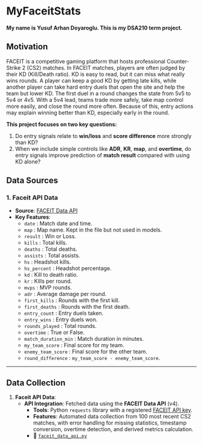 # MyFaceitStats

**My name is Yusuf Arhan Doyaroglu. This is my DSA210 term project.**

## Motivation


FACEIT is a competitive gaming platform that hosts professional Counter-Strike 2 (CS2) matches. In FACEIT matches, players are often judged by their KD (Kill/Death ratio). KD is easy to read, but it can miss what really wins rounds. A player can keep a good KD by getting late kills, while another player can take hard entry duels that open the site and help the team but lower KD. The first duel in a round changes the state from 5v5 to 5v4 or 4v5. With a 5v4 lead, teams trade more safely, take map control more easily, and close the round more often. Because of this, entry actions may explain winning better than KD, especially early in the round.

**This project focuses on two key questions:**
1. Do entry signals relate to **win/loss** and **score difference** more strongly than KD?
2. When we include simple controls like **ADR**, **KR**, **map**, and **overtime**, do entry signals improve prediction of **match result** compared with using KD alone?



## Data Sources

### **1. Faceit API Data**
- **Source**: [FACEIT Data API](https://docs.faceit.com/docs/data-api/)
- **Key Features**:
  - `date` : Match date and time.
  - `map` : Map name. Kept in the file but not used in models.
  - `result` : Win or Loss.
  - `kills` : Total kills.
  - `deaths` : Total deaths.
  - `assists` : Total assists.
  - `hs` : Headshot kills.
  - `hs_percent` : Headshot percentage.
  - `kd` : Kill to death ratio.
  - `kr` : Kills per round.
  - `mvps` : MVP rounds.
  - `adr` : Average damage per round.
  - `first_kills` : Rounds with the first kill.
  - `first_deaths` : Rounds with the first death.
  - `entry_count` : Entry duels taken.
  - `entry_wins` : Entry duels won.
  - `rounds_played` : Total rounds.
  - `overtime` : True or False.
  - `match_duration_min` : Match duration in minutes.
  - `my_team_score` : Final score for my team.
  - `enemy_team_score` : Final score for the other team.
  - `round_difference` : `my_team_score - enemy_team_score`.

---

## **Data Collection**
1. **Faceit API Data**:
   - **API Integration**: Fetched data using the **FACEIT Data API** (v4).
     - **Tools**: Python `requests` library with a registered [FACEIT API key](https://faceit.com/developers).
     - **Features**: Automated data collection from 100 most recent CS2 matches, with error handling for missing statistics, timestamp conversion, overtime detection, and derived metrics calculation.
     - 📎 [`faceit_data_api.py`](./faceit_data_api.py)
